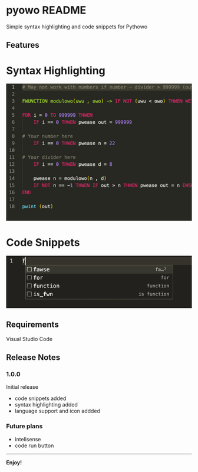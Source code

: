 # pyowo README

Simple syntax highlighting and code snippets for Pythowo


## Features

# Syntax Highlighting
![Syntax highlighting](Images/highlighting.png)
# Code Snippets
![Syntax snippets](Images/snippets.gif)

## Requirements

Visual Studio Code

## Release Notes

### 1.0.0

Initial release
 - code snippets added
 - syntax highlighting added
 - language support and icon addded

 ### Future plans

 - intelisense
 - code run button

-----------------------------------------------------------------------------------------------------------

**Enjoy!**
